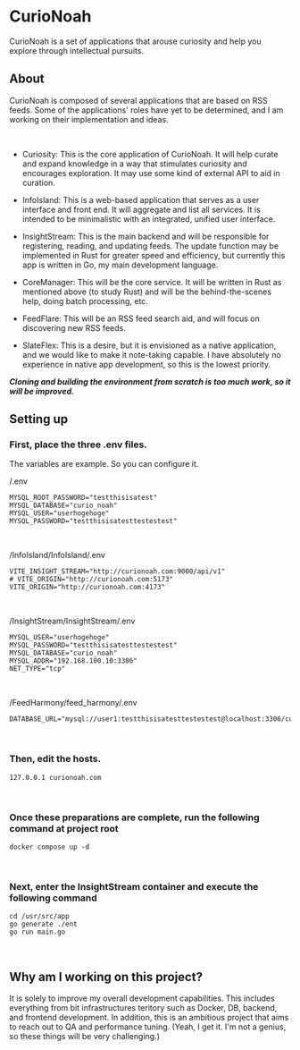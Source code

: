 # CurioNoah
CurioNoah is a set of applications that arouse curiosity and help you explore through intellectual pursuits.

## About

CurioNoah is composed of several applications that are based on RSS feeds. Some of the applications' roles have yet to be determined, and I am working on their implementation and ideas.

<br/>

- Curiosity: This is the core application of CurioNoah. It will help curate and expand knowledge in a way that stimulates curiosity and encourages exploration. It may use some kind of external API to aid in curation.

- InfoIsland: This is a web-based application that serves as a user interface and front end. It will aggregate and list all services. It is intended to be minimalistic with an integrated, unified user interface.
- InsightStream: This is the main backend and will be responsible for registering, reading, and updating feeds. The update function may be implemented in Rust for greater speed and efficiency, but currently this app is written in Go, my main development language.
- CoreManager: This will be the core service. It will be written in Rust as mentioned above (to study Rust) and will be the behind-the-scenes help, doing batch processing, etc.
- FeedFlare: This will be an RSS feed search aid, and will focus on discovering new RSS feeds.
- SlateFlex: This is a desire, but it is envisioned as a native application, and we would like to make it note-taking capable. I have absolutely no experience in native app development, so this is the lowest priority.


***Cloning and building the environment from scratch is too much work, so it will be improved.***

## Setting up

### First, place the three .env files.
The variables are example. So you can configure it.

/.env

```
MYSQL_ROOT_PASSWORD="testthisisatest"
MYSQL_DATABASE="curio_noah"
MYSQL_USER="userhogehoge"
MYSQL_PASSWORD="testthisisatesttestestest"
```


<br/>

/InfoIsland/InfoIsland/.env

```
VITE_INSIGHT_STREAM="http://curionoah.com:9000/api/v1"
# VITE_ORIGIN="http://curionoah.com:5173"
VITE_ORIGIN="http://curionoah.com:4173"
```

<br/>

/InsightStream/InsightStream/.env


```
MYSQL_USER="userhogehoge"
MYSQL_PASSWORD="testthisisatesttestestest"
MYSQL_DATABASE="curio_noah"
MYSQL_ADDR="192.168.100.10:3306"
NET_TYPE="tcp"
```

<br/>

/FeedHarmony/feed_harmony/.env

```
DATABASE_URL="mysql://user1:testthisisatesttestestest@localhost:3306/curio_noah"
```

<br/>

### Then, edit the hosts.

```
127.0.0.1 curionoah.com
```

<br/>

### Once these preparations are complete, run the following command at project root


```
docker compose up -d
```

<br/>

### Next, enter the InsightStream container and execute the following command

```
cd /usr/src/app
go generate ./ent
go run main.go
```


<br/>

## Why am I working on this project?

It is solely to improve my overall development capabilities.
This includes everything from bit infrastructures teritory such as Docker, DB, backend, and frontend development.
In addition, this is an ambitious project that aims to reach out to QA and performance tuning. (Yeah, I get it. I'm not a genius, so these things will be very challenging.)

<br>
